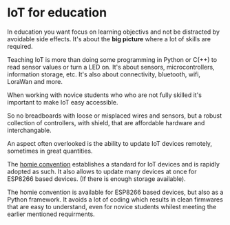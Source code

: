 # IoT for education

In education you want focus on learning objectivs and not be distracted by avoidable side effects.
It's about the **big picture** where a lot of skills are required. 

Teaching IoT is more than doing some programming in Python or C(++) to read sensor values or turn a LED on.
It's about sensors, microcontrollers, information storage, etc. It's also about connectivity, bluetooth, wifi, LoraWan and more.

When working with novice students who who are not fully skilled it's important to make IoT easy accessible.

So no breadboards with loose or misplaced wires and sensors, but a robust collection of controllers, with shield, that are affordable hardware and interchangable.

An aspect often overlooked is the ability to update IoT devices remotely, sometimes in great quantities.

The [homie convention](https://github.com/homieiot/convention) establishes a standard for IoT devices and is rapidly adopted as such. It also allows to update many devices at once for ESP8266 based devices. (If there is enough storage available).

The homie convention is available for ESP8266 based devices, but also as a Python framework. It avoids a lot of coding which results in clean firmwares that are easy to understand, even for novice students whilest meeting the earlier mentioned requirments.
